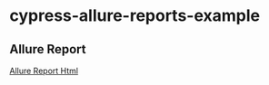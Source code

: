 # cypress-allure-reports-example

## Allure Report

[Allure Report Html](https://tnguyenngocqa.github.io/cypress-allure-reports-example/allure-report/index.html#)